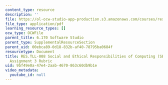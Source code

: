 ```yaml
---
content_type: resource
description: ''
file: https://ol-ocw-studio-app-production.s3.amazonaws.com/courses/res-tll-008-social-and-ethical-responsibilities-of-computing-serc-fall-2021/9bf49e0a47e42aab4670863c60db9b1e_MITRESTLL-008F21-6170hw3rubric.pdf
file_type: application/pdf
learning_resource_types: []
ocw_type: OCWFile
parent_title: 6.170 Software Studio
parent_type: SupplementalResourceSection
parent_uid: 00ebca89-0d18-832b-af40-78795ba0684f
resourcetype: Document
title: RES.TLL-008 Social and Ethical Responsibilities of Computing (SERC), 6.170
  Assignment 3 Rubric
uid: 9bf49e0a-47e4-2aab-4670-863c60db9b1e
video_metadata:
  youtube_id: null
---
```


